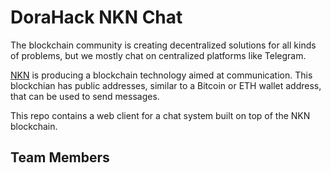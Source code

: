 # DoraHack NKN Chat

The blockchain community is creating decentralized solutions for all
kinds of problems, but we mostly chat on centralized platforms like
Telegram.

[NKN](https://nkn.org/) is producing a blockchain technology aimed at
communication.  This blockchian has public addresses, similar to a
Bitcoin or ETH wallet address, that can be used to send messages.

This repo contains a web client for a chat system built on top of
the NKN blockchain.

## Team Members

